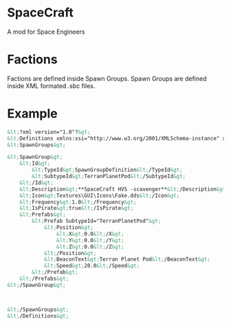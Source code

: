 # SpaceCraft
A mod for Space Engineers

# Factions
Factions are defined inside Spawn Groups. Spawn Groups are defined inside XML formated .sbc files.

# Example
```xml
&lt;?xml version="1.0"?&gt;
&lt;Definitions xmlns:xsi="http://www.w3.org/2001/XMLSchema-instance" xmlns:xsd="http://www.w3.org/2001/XMLSchema"&gt;
&lt;SpawnGroups&gt;

&lt;SpawnGroup&gt;
	&lt;Id&gt;
		&lt;TypeId&gt;SpawnGroupDefinition&lt;/TypeId&gt;
		&lt;SubtypeId&gt;TerranPlanetPod&lt;/SubtypeId&gt;
	&lt;/Id&gt;
	&lt;Description&gt;**SpaceCraft HVS -scavenger**&lt;/Description&gt;
	&lt;Icon&gt;Textures\GUI\Icons\Fake.dds&lt;/Icon&gt;
	&lt;Frequency&gt;1.0&lt;/Frequency&gt;
	&lt;IsPirate&gt;true&lt;/IsPirate&gt;
	&lt;Prefabs&gt;
		&lt;Prefab SubtypeId="TerranPlanetPod"&gt;
			&lt;Position&gt;
				&lt;X&gt;0.0&lt;/X&gt;
				&lt;Y&gt;0.0&lt;/Y&gt;
				&lt;Z&gt;0.0&lt;/Z&gt;
			&lt;/Position&gt;
			&lt;BeaconText&gt;Terran Planet Pod&lt;/BeaconText&gt;
			&lt;Speed&gt;20.0&lt;/Speed&gt;
		&lt;/Prefab&gt;
	&lt;/Prefabs&gt;
&lt;/SpawnGroup&gt;



&lt;/SpawnGroups&gt;
&lt;/Definitions&gt;
```